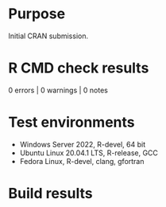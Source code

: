 # Purpose

Initial CRAN submission. 

# R CMD check results

0 errors | 0 warnings | 0 notes

# Test environments

* Windows Server 2022, R-devel, 64 bit
* Ubuntu Linux 20.04.1 LTS, R-release, GCC
* Fedora Linux, R-devel, clang, gfortran

# Build results

